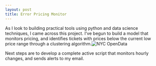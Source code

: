 ```yaml
---
layout: post
title: Error Pricing Monitor
---
```


As I look to building practical tools using python and data science techniques, I came across this project.  I've begun to build a model that monitors pricing, and identifies tickets with prices below the current low price range through a clustering algorithm.![NYC OpenData](https://opendata.cityofnewyork.us/)

Next steps are to develop a complete active script that monitors hourly changes, and sends alerts to my email.


